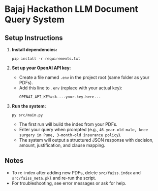 # Bajaj Hackathon LLM Document Query System

## Setup Instructions

1. **Install dependencies:**
   ```
   pip install -r requirements.txt
   ```

2. **Set up your OpenAI API key:**
   - Create a file named `.env` in the project root (same folder as your PDFs).
   - Add this line to `.env` (replace with your actual key):
     ```
     OPENAI_API_KEY=sk-...your-key-here...
     ```

3. **Run the system:**
   ```
   py src/main.py
   ```
   - The first run will build the index from your PDFs.
   - Enter your query when prompted (e.g., `46-year-old male, knee surgery in Pune, 3-month-old insurance policy`).
   - The system will output a structured JSON response with decision, amount, justification, and clause mapping.

## Notes
- To re-index after adding new PDFs, delete `src/faiss.index` and `src/faiss_meta.pkl` and re-run the script.
- For troubleshooting, see error messages or ask for help. 